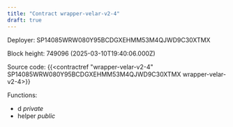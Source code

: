 ```yaml
---
title: "Contract wrapper-velar-v2-4"
draft: true
---
```

Deployer: SP14085WRW080Y95BCDGXEHMM53M4QJWD9C30XTMX


 



Block height: 749096 (2025-03-10T19:40:06.000Z)

Source code: {{<contractref "wrapper-velar-v2-4" SP14085WRW080Y95BCDGXEHMM53M4QJWD9C30XTMX wrapper-velar-v2-4>}}

Functions:

* d _private_
* helper _public_
